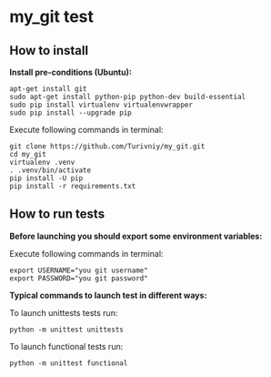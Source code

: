 # my_git test

## How to install
**Install pre-conditions (Ubuntu):**
```
apt-get install git
sudo apt-get install python-pip python-dev build-essential
sudo pip install virtualenv virtualenvwrapper
sudo pip install --upgrade pip
```
Execute following commands in terminal:

```
git clone https://github.com/Turivniy/my_git.git
cd my_git
virtualenv .venv
. .venv/bin/activate
pip install -U pip
pip install -r requirements.txt
```

## How to run tests

**Before launching you should export some environment variables:**

Execute following commands in terminal:

```
export USERNAME="you git username"
export PASSWORD="you git password"
```

**Typical commands to launch test in different ways:**

To launch unittests tests run:

```
python -m unittest unittests
```

To launch functional tests run:

```
python -m unittest functional
```